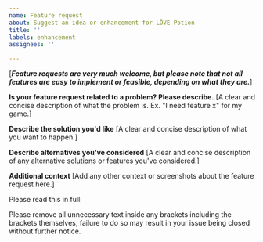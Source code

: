 ```yaml
---
name: Feature request
about: Suggest an idea or enhancement for LÖVE Potion
title: ''
labels: enhancement
assignees: ''

---
```


[**_Feature requests are very much welcome, but please note that not all features are easy to implement or feasible, depending on what they are._**]

**Is your feature request related to a problem? Please describe.**
[A clear and concise description of what the problem is. Ex. "I need feature x" for my game.]

**Describe the solution you'd like**
[A clear and concise description of what you want to happen.] 

**Describe alternatives you've considered**
[A clear and concise description of any alternative solutions or features you've considered.]

**Additional context**
[Add any other context or screenshots about the feature request here.]

Please read this in full:

Please remove all unnecessary text inside any brackets including the brackets themselves, failure to do so may result in your issue being closed without further notice.
